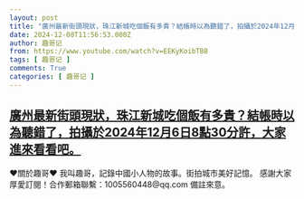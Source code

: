 ```yaml
---
layout: post
title: "廣州最新街頭現狀，珠江新城吃個飯有多貴？結帳時以為聽錯了，拍攝於2024年12月6日8點30分許，大家進來看看吧。"
date: 2024-12-08T11:56:53.000Z
author: 趣哥记
from: https://www.youtube.com/watch?v=EEKyKoibTB8
tags: [ 趣哥记 ]
comments: True
categories: [ 趣哥记 ]
---
```

<!--1733659013000-->
[廣州最新街頭現狀，珠江新城吃個飯有多貴？結帳時以為聽錯了，拍攝於2024年12月6日8點30分許，大家進來看看吧。](https://www.youtube.com/watch?v=EEKyKoibTB8)
------

<div>
♥關於趣哥♥  我叫趣哥，記錄中國小人物的故事。街拍城市美好記憶。  感謝大家厚愛訂閱！合作郵箱聯繫：1005560448@qq.com 備註來意。
</div>
